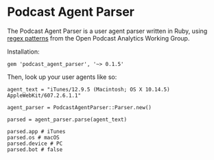# Podcast Agent Parser

The Podcast Agent Parser is a user agent parser written in Ruby, using [regex patterns](https://github.com/opawg/user-agents "regex patterns from the Open Podcast Analytics Working Group") from the Open Podcast Analytics Working Group.

Installation:

```
gem 'podcast_agent_parser', '~> 0.1.5'
```

Then, look up your user agents like so:

```
agent_text = "iTunes/12.9.5 (Macintosh; OS X 10.14.5) AppleWebKit/607.2.6.1.1"

agent_parser = PodcastAgentParser::Parser.new()

parsed = agent_parser.parse(agent_text)

parsed.app # iTunes
parsed.os # macOS
parsed.device # PC
parsed.bot # false
```
